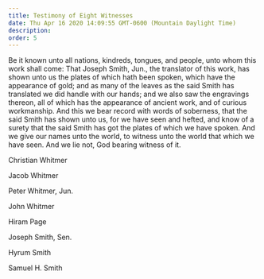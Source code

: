 ```yaml
---
title: Testimony of Eight Witnesses
date: Thu Apr 16 2020 14:09:55 GMT-0600 (Mountain Daylight Time)
description: 
order: 5
---
```


<p>
  Be it known unto all nations, kindreds, tongues, and people, unto whom this
  work shall come: That Joseph Smith, Jun., the translator of this work, has
  shown unto us the plates of which hath been spoken, which have the appearance
  of gold; and as many of the leaves as the said Smith has translated we did
  handle with our hands; and we also saw the engravings thereon, all of which
  has the appearance of ancient work, and of curious workmanship. And this we
  bear record with words of soberness, that the said Smith has shown unto us,
  for we have seen and hefted, and know of a surety that the said Smith has got
  the plates of which we have spoken. And we give our names unto the world, to
  witness unto the world that which we have seen. And we lie not, God bearing
  witness of it.
</p>
<div class="closing-block">
  <p>Christian Whitmer</p>
  <p>Jacob Whitmer</p>
  <p>Peter Whitmer, Jun.</p>
  <p>John Whitmer</p>
  <p>Hiram Page</p>
  <p>Joseph Smith, Sen.</p>
  <p>Hyrum Smith</p>
  <p>Samuel&#xA0;H. Smith</p>
</div>

